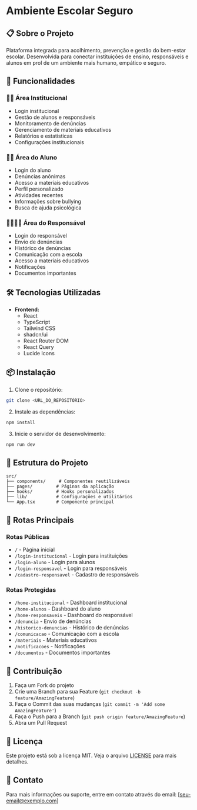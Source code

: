 # Ambiente Escolar Seguro

## 📋 Sobre o Projeto

Plataforma integrada para acolhimento, prevenção e gestão do bem-estar escolar.
Desenvolvida para conectar instituições de ensino, responsáveis e alunos em prol de um ambiente mais humano, empático e seguro.


## 🚀 Funcionalidades

### 👨‍🏫 Área Institucional
- Login institucional
- Gestão de alunos e responsáveis
- Monitoramento de denúncias
- Gerenciamento de materiais educativos
- Relatórios e estatísticas
- Configurações institucionais

### 👨‍🎓 Área do Aluno
- Login do aluno
- Denúncias anônimas
- Acesso a materiais educativos
- Perfil personalizado
- Atividades recentes
- Informações sobre bullying
- Busca de ajuda psicológica

### 👨‍👩‍👧‍👦 Área do Responsável
- Login do responsável
- Envio de denúncias
- Histórico de denúncias
- Comunicação com a escola
- Acesso a materiais educativos
- Notificações
- Documentos importantes

## 🛠️ Tecnologias Utilizadas

- **Frontend:**
  - React
  - TypeScript
  - Tailwind CSS
  - shadcn/ui
  - React Router DOM
  - React Query
  - Lucide Icons

## 📦 Instalação

1. Clone o repositório:
```bash
git clone <URL_DO_REPOSITÓRIO>
```

2. Instale as dependências:
```bash
npm install
```

3. Inicie o servidor de desenvolvimento:
```bash
npm run dev
```

## 🎨 Estrutura do Projeto

```
src/
├── components/     # Componentes reutilizáveis
├── pages/         # Páginas da aplicação
├── hooks/         # Hooks personalizados
├── lib/           # Configurações e utilitários
└── App.tsx        # Componente principal
```

## 🔐 Rotas Principais

### Rotas Públicas
- `/` - Página inicial
- `/login-institucional` - Login para instituições
- `/login-aluno` - Login para alunos
- `/login-responsavel` - Login para responsáveis
- `/cadastro-responsavel` - Cadastro de responsáveis

### Rotas Protegidas
- `/home-institucional` - Dashboard institucional
- `/home-alunos` - Dashboard do aluno
- `/home-responsaveis` - Dashboard do responsável
- `/denuncia` - Envio de denúncias
- `/historico-denuncias` - Histórico de denúncias
- `/comunicacao` - Comunicação com a escola
- `/materiais` - Materiais educativos
- `/notificacoes` - Notificações
- `/documentos` - Documentos importantes

## 🤝 Contribuição

1. Faça um Fork do projeto
2. Crie uma Branch para sua Feature (`git checkout -b feature/AmazingFeature`)
3. Faça o Commit das suas mudanças (`git commit -m 'Add some AmazingFeature'`)
4. Faça o Push para a Branch (`git push origin feature/AmazingFeature`)
5. Abra um Pull Request

## 📝 Licença

Este projeto está sob a licença MIT. Veja o arquivo [LICENSE](LICENSE) para mais detalhes.

## 📧 Contato

Para mais informações ou suporte, entre em contato através do email: [seu-email@exemplo.com]
